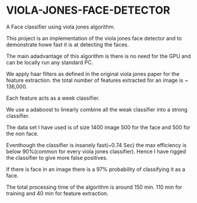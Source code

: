 # VIOLA-JONES-FACE-DETECTOR
A Face classifier using viola jones algorithm.

This project is an implementation of the viola jones face detector and to demonstrate howe fast it is at detecting the faces.

The main adadvantage of this algorithm is there is no need for the GPU and can be locally run any standard PC.

We apply haar filters as defined in the original viola jones paper for the feature extraction. the total number of features extracted for an image is ~ 136,000.

Each feature acts as a week classifier. 

We use a adaboost to linearly combine all the weak classifier into a strong classifier. 

The data set I have used is of size 1400 image 500 for the face and 500 for the non face.

Eventhough the classifier is insanely fast(~0.74 Sec) the max efficiency is below 90%(common for every viola jones classifier). Hence I have rigged the classifier to give more false positives. 

If there is face in an image there is a 97% probability of classifying it as a face.

The total processing time of the algorithm is around 150 min. 110 min for training and 40 min for feature extraction.

